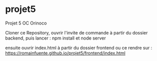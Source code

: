 # projet5
Projet 5 OC Orinoco

Cloner ce Repository, ouvrir l'invite de commande à partir du dossier backend, 
puis lancer : 
npm install 
et node server  

ensuite ouvrir index.html à partir du dossier frontend
ou 
ce rendre sur : https://romainfuente.github.io/projet5/frontend/index.html

